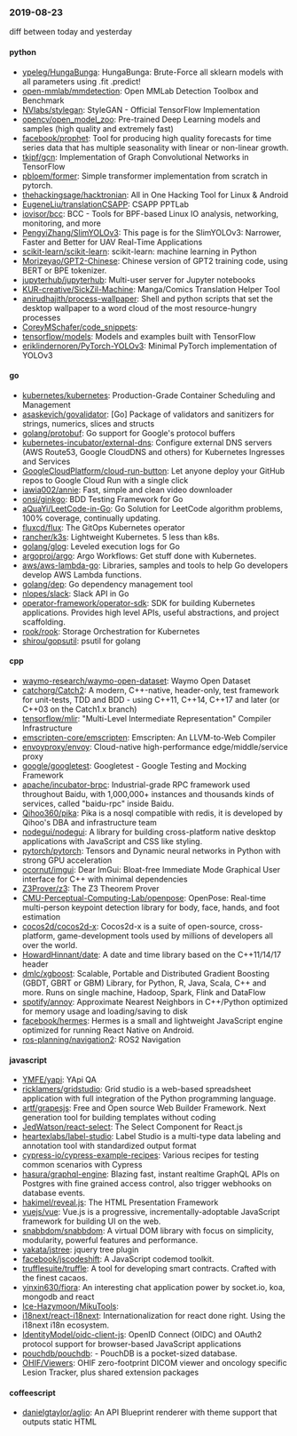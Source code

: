### 2019-08-23
diff between today and yesterday

#### python
* [ypeleg/HungaBunga](https://github.com/ypeleg/HungaBunga): HungaBunga: Brute-Force all sklearn models with all parameters using .fit .predict!
* [open-mmlab/mmdetection](https://github.com/open-mmlab/mmdetection): Open MMLab Detection Toolbox and Benchmark
* [NVlabs/stylegan](https://github.com/NVlabs/stylegan): StyleGAN - Official TensorFlow Implementation
* [opencv/open_model_zoo](https://github.com/opencv/open_model_zoo): Pre-trained Deep Learning models and samples (high quality and extremely fast)
* [facebook/prophet](https://github.com/facebook/prophet): Tool for producing high quality forecasts for time series data that has multiple seasonality with linear or non-linear growth.
* [tkipf/gcn](https://github.com/tkipf/gcn): Implementation of Graph Convolutional Networks in TensorFlow
* [pbloem/former](https://github.com/pbloem/former): Simple transformer implementation from scratch in pytorch.
* [thehackingsage/hacktronian](https://github.com/thehackingsage/hacktronian): All in One Hacking Tool for Linux & Android
* [EugeneLiu/translationCSAPP](https://github.com/EugeneLiu/translationCSAPP):  CSAPP  PPTLab
* [iovisor/bcc](https://github.com/iovisor/bcc): BCC - Tools for BPF-based Linux IO analysis, networking, monitoring, and more
* [PengyiZhang/SlimYOLOv3](https://github.com/PengyiZhang/SlimYOLOv3): This page is for the SlimYOLOv3: Narrower, Faster and Better for UAV Real-Time Applications
* [scikit-learn/scikit-learn](https://github.com/scikit-learn/scikit-learn): scikit-learn: machine learning in Python
* [Morizeyao/GPT2-Chinese](https://github.com/Morizeyao/GPT2-Chinese): Chinese version of GPT2 training code, using BERT or BPE tokenizer.
* [jupyterhub/jupyterhub](https://github.com/jupyterhub/jupyterhub): Multi-user server for Jupyter notebooks
* [KUR-creative/SickZil-Machine](https://github.com/KUR-creative/SickZil-Machine): Manga/Comics Translation Helper Tool
* [anirudhajith/process-wallpaper](https://github.com/anirudhajith/process-wallpaper): Shell and python scripts that set the desktop wallpaper to a word cloud of the most resource-hungry processes
* [CoreyMSchafer/code_snippets](https://github.com/CoreyMSchafer/code_snippets): 
* [tensorflow/models](https://github.com/tensorflow/models): Models and examples built with TensorFlow
* [eriklindernoren/PyTorch-YOLOv3](https://github.com/eriklindernoren/PyTorch-YOLOv3): Minimal PyTorch implementation of YOLOv3

#### go
* [kubernetes/kubernetes](https://github.com/kubernetes/kubernetes): Production-Grade Container Scheduling and Management
* [asaskevich/govalidator](https://github.com/asaskevich/govalidator): [Go] Package of validators and sanitizers for strings, numerics, slices and structs
* [golang/protobuf](https://github.com/golang/protobuf): Go support for Google's protocol buffers
* [kubernetes-incubator/external-dns](https://github.com/kubernetes-incubator/external-dns): Configure external DNS servers (AWS Route53, Google CloudDNS and others) for Kubernetes Ingresses and Services
* [GoogleCloudPlatform/cloud-run-button](https://github.com/GoogleCloudPlatform/cloud-run-button): Let anyone deploy your GitHub repos to Google Cloud Run with a single click
* [iawia002/annie](https://github.com/iawia002/annie):  Fast, simple and clean video downloader
* [onsi/ginkgo](https://github.com/onsi/ginkgo): BDD Testing Framework for Go
* [aQuaYi/LeetCode-in-Go](https://github.com/aQuaYi/LeetCode-in-Go):  Go Solution for LeetCode algorithm problems, 100% coverage, continually updating.
* [fluxcd/flux](https://github.com/fluxcd/flux): The GitOps Kubernetes operator
* [rancher/k3s](https://github.com/rancher/k3s): Lightweight Kubernetes. 5 less than k8s.
* [golang/glog](https://github.com/golang/glog): Leveled execution logs for Go
* [argoproj/argo](https://github.com/argoproj/argo): Argo Workflows: Get stuff done with Kubernetes.
* [aws/aws-lambda-go](https://github.com/aws/aws-lambda-go): Libraries, samples and tools to help Go developers develop AWS Lambda functions.
* [golang/dep](https://github.com/golang/dep): Go dependency management tool
* [nlopes/slack](https://github.com/nlopes/slack): Slack API in Go
* [operator-framework/operator-sdk](https://github.com/operator-framework/operator-sdk): SDK for building Kubernetes applications. Provides high level APIs, useful abstractions, and project scaffolding.
* [rook/rook](https://github.com/rook/rook): Storage Orchestration for Kubernetes
* [shirou/gopsutil](https://github.com/shirou/gopsutil): psutil for golang

#### cpp
* [waymo-research/waymo-open-dataset](https://github.com/waymo-research/waymo-open-dataset): Waymo Open Dataset
* [catchorg/Catch2](https://github.com/catchorg/Catch2): A modern, C++-native, header-only, test framework for unit-tests, TDD and BDD - using C++11, C++14, C++17 and later (or C++03 on the Catch1.x branch)
* [tensorflow/mlir](https://github.com/tensorflow/mlir): "Multi-Level Intermediate Representation" Compiler Infrastructure
* [emscripten-core/emscripten](https://github.com/emscripten-core/emscripten): Emscripten: An LLVM-to-Web Compiler
* [envoyproxy/envoy](https://github.com/envoyproxy/envoy): Cloud-native high-performance edge/middle/service proxy
* [google/googletest](https://github.com/google/googletest): Googletest - Google Testing and Mocking Framework
* [apache/incubator-brpc](https://github.com/apache/incubator-brpc): Industrial-grade RPC framework used throughout Baidu, with 1,000,000+ instances and thousands kinds of services, called "baidu-rpc" inside Baidu.
* [Qihoo360/pika](https://github.com/Qihoo360/pika): Pika is a nosql compatible with redis, it is developed by Qihoo's DBA and infrastructure team
* [nodegui/nodegui](https://github.com/nodegui/nodegui): A library for building cross-platform native desktop applications with JavaScript and CSS like styling.
* [pytorch/pytorch](https://github.com/pytorch/pytorch): Tensors and Dynamic neural networks in Python with strong GPU acceleration
* [ocornut/imgui](https://github.com/ocornut/imgui): Dear ImGui: Bloat-free Immediate Mode Graphical User interface for C++ with minimal dependencies
* [Z3Prover/z3](https://github.com/Z3Prover/z3): The Z3 Theorem Prover
* [CMU-Perceptual-Computing-Lab/openpose](https://github.com/CMU-Perceptual-Computing-Lab/openpose): OpenPose: Real-time multi-person keypoint detection library for body, face, hands, and foot estimation
* [cocos2d/cocos2d-x](https://github.com/cocos2d/cocos2d-x): Cocos2d-x is a suite of open-source, cross-platform, game-development tools used by millions of developers all over the world.
* [HowardHinnant/date](https://github.com/HowardHinnant/date): A date and time library based on the C++11/14/17 <chrono> header
* [dmlc/xgboost](https://github.com/dmlc/xgboost): Scalable, Portable and Distributed Gradient Boosting (GBDT, GBRT or GBM) Library, for Python, R, Java, Scala, C++ and more. Runs on single machine, Hadoop, Spark, Flink and DataFlow
* [spotify/annoy](https://github.com/spotify/annoy): Approximate Nearest Neighbors in C++/Python optimized for memory usage and loading/saving to disk
* [facebook/hermes](https://github.com/facebook/hermes): Hermes is a small and lightweight JavaScript engine optimized for running React Native on Android.
* [ros-planning/navigation2](https://github.com/ros-planning/navigation2): ROS2 Navigation

#### javascript
* [YMFE/yapi](https://github.com/YMFE/yapi): YApi QA
* [ricklamers/gridstudio](https://github.com/ricklamers/gridstudio): Grid studio is a web-based spreadsheet application with full integration of the Python programming language.
* [artf/grapesjs](https://github.com/artf/grapesjs): Free and Open source Web Builder Framework. Next generation tool for building templates without coding
* [JedWatson/react-select](https://github.com/JedWatson/react-select): The Select Component for React.js
* [heartexlabs/label-studio](https://github.com/heartexlabs/label-studio): Label Studio is a multi-type data labeling and annotation tool with standardized output format
* [cypress-io/cypress-example-recipes](https://github.com/cypress-io/cypress-example-recipes): Various recipes for testing common scenarios with Cypress
* [hasura/graphql-engine](https://github.com/hasura/graphql-engine): Blazing fast, instant realtime GraphQL APIs on Postgres with fine grained access control, also trigger webhooks on database events.
* [hakimel/reveal.js](https://github.com/hakimel/reveal.js): The HTML Presentation Framework
* [vuejs/vue](https://github.com/vuejs/vue):  Vue.js is a progressive, incrementally-adoptable JavaScript framework for building UI on the web.
* [snabbdom/snabbdom](https://github.com/snabbdom/snabbdom): A virtual DOM library with focus on simplicity, modularity, powerful features and performance.
* [vakata/jstree](https://github.com/vakata/jstree): jquery tree plugin
* [facebook/jscodeshift](https://github.com/facebook/jscodeshift): A JavaScript codemod toolkit.
* [trufflesuite/truffle](https://github.com/trufflesuite/truffle): A tool for developing smart contracts. Crafted with the finest cacaos.
* [yinxin630/fiora](https://github.com/yinxin630/fiora): An interesting chat application power by socket.io, koa, mongodb and react
* [Ice-Hazymoon/MikuTools](https://github.com/Ice-Hazymoon/MikuTools): 
* [i18next/react-i18next](https://github.com/i18next/react-i18next): Internationalization for react done right. Using the i18next i18n ecosystem.
* [IdentityModel/oidc-client-js](https://github.com/IdentityModel/oidc-client-js): OpenID Connect (OIDC) and OAuth2 protocol support for browser-based JavaScript applications
* [pouchdb/pouchdb](https://github.com/pouchdb/pouchdb):  - PouchDB is a pocket-sized database.
* [OHIF/Viewers](https://github.com/OHIF/Viewers): OHIF zero-footprint DICOM viewer and oncology specific Lesion Tracker, plus shared extension packages

#### coffeescript
* [danielgtaylor/aglio](https://github.com/danielgtaylor/aglio): An API Blueprint renderer with theme support that outputs static HTML
